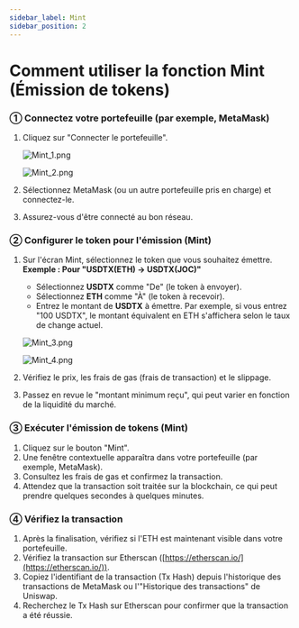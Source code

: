 ```yaml
---
sidebar_label: Mint
sidebar_position: 2
---
```


# Comment utiliser la fonction Mint (Émission de tokens)

### **① Connectez votre portefeuille (par exemple, MetaMask)**

1. Cliquez sur "Connecter le portefeuille".
    
    ![Mint_1.png](/img/docs/Mint_1.png)
    
    ![Mint_2.png](/img/docs/Mint_2.png)
    
2. Sélectionnez MetaMask (ou un autre portefeuille pris en charge) et connectez-le.
3. Assurez-vous d'être connecté au bon réseau.

### **② Configurer le token pour l'émission (Mint)**

1. Sur l'écran Mint, sélectionnez le token que vous souhaitez émettre.  
   **Exemple : Pour "USDTX(ETH) → USDTX(JOC)"**  
   - Sélectionnez **USDTX** comme "De" (le token à envoyer).  
   - Sélectionnez **ETH** comme "À" (le token à recevoir).  
   - Entrez le montant de **USDTX** à émettre. Par exemple, si vous entrez "100 USDTX", le montant équivalent en ETH s'affichera selon le taux de change actuel.
    
    ![Mint_3.png](/img/docs/Mint_3.png)

    ![Mint_4.png](/img/docs/Mint_4.png)
        
2. Vérifiez le prix, les frais de gas (frais de transaction) et le slippage.  
3. Passez en revue le "montant minimum reçu", qui peut varier en fonction de la liquidité du marché.

### **③ Exécuter l'émission de tokens (Mint)**

1. Cliquez sur le bouton "Mint".  
2. Une fenêtre contextuelle apparaîtra dans votre portefeuille (par exemple, MetaMask).  
3. Consultez les frais de gas et confirmez la transaction.  
4. Attendez que la transaction soit traitée sur la blockchain, ce qui peut prendre quelques secondes à quelques minutes.

### **④ Vérifiez la transaction**

1. Après la finalisation, vérifiez si l'ETH est maintenant visible dans votre portefeuille.  
2. Vérifiez la transaction sur Etherscan ([https://etherscan.io/](https://etherscan.io/)).  
3. Copiez l'identifiant de la transaction (Tx Hash) depuis l'historique des transactions de MetaMask ou l'"Historique des transactions" de Uniswap.  
4. Recherchez le Tx Hash sur Etherscan pour confirmer que la transaction a été réussie.